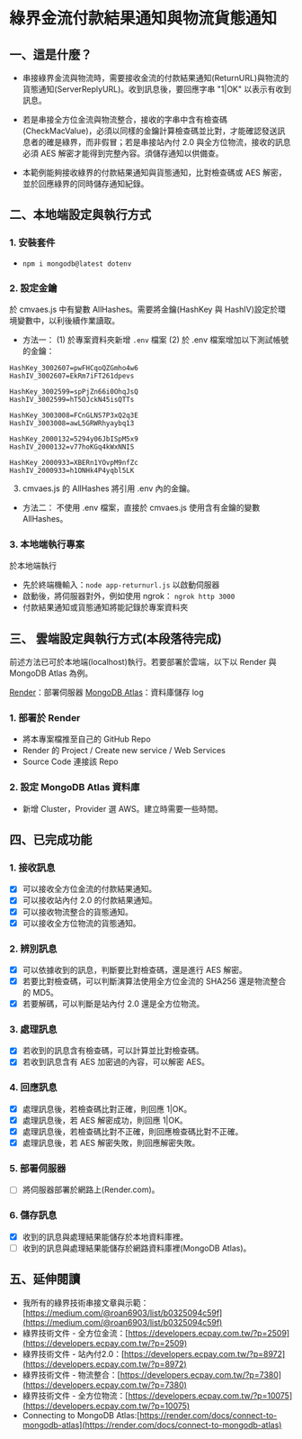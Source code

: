 # 綠界金流付款結果通知與物流貨態通知

## 一、這是什麼？
- 串接綠界金流與物流時，需要接收金流的付款結果通知(ReturnURL)與物流的貨態通知(ServerReplyURL)。收到訊息後，要回應字串 "1|OK" 以表示有收到訊息。

- 若是串接全方位金流與物流整合，接收的字串中含有檢查碼(CheckMacValue)，必須以同樣的金鑰計算檢查碼並比對，才能確認發送訊息者的確是綠界，而非假冒；若是串接站內付 2.0 與全方位物流，接收的訊息必須 AES 解密才能得到完整內容。須儲存通知以供備查。

- 本範例能夠接收綠界的付款結果通知與貨態通知，比對檢查碼或 AES 解密，並於回應綠界的同時儲存通知紀錄。

## 二、本地端設定與執行方式

### 1. 安裝套件
- `npm i mongodb@latest dotenv` 

### 2. 設定金鑰
於 cmvaes.js 中有變數 AllHashes。需要將金鑰(HashKey 與  HashIV)設定於環境變數中，以利後續作業讀取。

- 方法一：
    (1) 於專案資料夾新增 `.env` 檔案
    (2) 於 .env 檔案增加以下測試帳號的金鑰：
```
HashKey_3002607=pwFHCqoQZGmho4w6
HashIV_3002607=EkRm7iFT261dpevs

HashKey_3002599=spPjZn66i0OhqJsQ
HashIV_3002599=hT5OJckN45isQTTs

HashKey_3003008=FCnGLNS7P3xQ2q3E
HashIV_3003008=awL5GRWRhyaybq13

HashKey_2000132=5294y06JbISpM5x9
HashIV_2000132=v77hoKGq4kWxNNIS

HashKey_2000933=XBERn1YOvpM9nfZc
HashIV_2000933=h1ONHk4P4yqbl5LK
```
3. cmvaes.js 的 AllHashes 將引用 .env 內的金鑰。

- 方法二：
不使用 .env 檔案，直接於 cmvaes.js 使用含有金鑰的變數 AllHashes。

### 3. 本地端執行專案

於本地端執行
- 先於終端機輸入：`node app-returnurl.js` 以啟動伺服器
- 啟動後，將伺服器對外，例如使用 ngrok： `ngrok http 3000`
- 付款結果通知或貨態通知將能記錄於專案資料夾


## 三、 雲端設定與執行方式(本段落待完成)
前述方法已可於本地端(localhost)執行。若要部署於雲端，以下以 Render 與  MongoDB Atlas 為例。

[Render](https://render.com/)：部署伺服器
[MongoDB Atlas](https://www.mongodb.com/products/platform/atlas-database)：資料庫儲存 log

### 1. 部署於 Render
- 將本專案檔推至自己的  GitHub Repo
- Render 的 Project / Create new service / Web Services
- Source Code 連接該 Repo

### 2. 設定 MongoDB Atlas 資料庫
 - 新增 Cluster，Provider 選 AWS。建立時需要一些時間。




## 四、已完成功能
### 1. 接收訊息
- [x] 可以接收全方位金流的付款結果通知。
- [x] 可以接收站內付 2.0 的付款結果通知。
- [x] 可以接收物流整合的貨態通知。
- [x] 可以接收全方位物流的貨態通知。

### 2. 辨別訊息
- [x] 可以依據收到的訊息，判斷要比對檢查碼，還是進行 AES 解密。
- [x] 若要比對檢查碼，可以判斷演算法使用全方位金流的 SHA256 還是物流整合的 MD5。
- [x] 若要解碼，可以判斷是站內付 2.0 還是全方位物流。

### 3. 處理訊息
- [x] 若收到的訊息含有檢查碼，可以計算並比對檢查碼。
- [x] 若收到訊息含有 AES 加密過的內容，可以解密 AES。

### 4. 回應訊息
- [x] 處理訊息後，若檢查碼比對正確，則回應 1|OK。
- [x] 處理訊息後，若 AES 解密成功，則回應 1|OK。
- [x] 處理訊息後，若檢查碼比對不正確，則回應檢查碼比對不正確。
- [x] 處理訊息後，若 AES 解密失敗，則回應解密失敗。

### 5. 部署伺服器
- [ ] 將伺服器部署於網路上(Render.com)。

### 6. 儲存訊息
- [x] 收到的訊息與處理結果能儲存於本地資料庫裡。
- [ ] 收到的訊息與處理結果能儲存於網路資料庫裡(MongoDB Atlas)。

## 五、延伸閱讀
- 我所有的綠界技術串接文章與示範：[https://medium.com/@roan6903/list/b0325094c59f](https://medium.com/@roan6903/list/b0325094c59f)
- 綠界技術文件 - 全方位金流：[https://developers.ecpay.com.tw/?p=2509](https://developers.ecpay.com.tw/?p=2509)
- 綠界技術文件 - 站內付2.0：[https://developers.ecpay.com.tw/?p=8972](https://developers.ecpay.com.tw/?p=8972)
- 綠界技術文件 - 物流整合：[https://developers.ecpay.com.tw/?p=7380](https://developers.ecpay.com.tw/?p=7380)
- 綠界技術文件 - 全方位物流：[https://developers.ecpay.com.tw/?p=10075](https://developers.ecpay.com.tw/?p=10075)
- Connecting to MongoDB Atlas:[https://render.com/docs/connect-to-mongodb-atlas](https://render.com/docs/connect-to-mongodb-atlas)